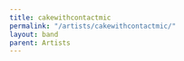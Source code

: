 ```yaml
---
title: cakewithcontactmic
permalink: "/artists/cakewithcontactmic/"
layout: band
parent: Artists
---
```


